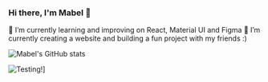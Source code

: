 ### Hi there, I'm Mabel 👋

🌱 I’m currently learning and improving on React, Material UI and Figma
🔭 I’m currently creating a website and building a fun project with my friends :) 

![Mabel's GitHub stats](https://github-readme-stats.vercel.app/api?username=mabelene&count_private=true&show_icons=true&hide=stars&bg_color=30,e96443,904e95&title_color=fff&text_color=fff)

![Testing!](https://github-readme-stats.vercel.app/api/pin/?username=LemonFace0309&repo=Study-Space&theme=buefy)]

<!--
**mabelene/mabelene** is a ✨ _special_ ✨ repository because its `README.md` (this file) appears on your GitHub profile.

Here are some ideas to get you started:

- 🔭 I’m currently working on ...
- 🌱 I’m currently learning ...
- 👯 I’m looking to collaborate on ...
- 🤔 I’m looking for help with ...
- 💬 Ask me about ...
- 📫 How to reach me: ...
- 😄 Pronouns: ...
- ⚡ Fun fact: ...
-->
